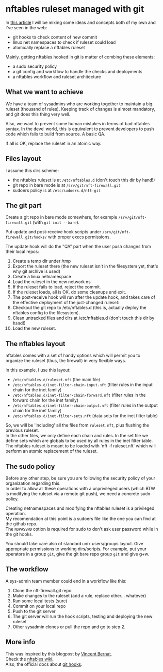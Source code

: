 # nftables ruleset managed with git

In [this article](http://ral-arturo.blogspot.com.es/2015/02/nftables-ruleset-managed-with-git.html) I will be mixing some ideas and concepts both of my own and I've seen in the web:
 * git hooks to check content of new commit
 * linux net namespaces to check if ruleset could load
 * atomically replace a nftables ruleset

Mainly, getting nftables hooked in git is matter of combing these elements:
 * a sudo security policy
 * a git config and workflow to handle the checks and deployments
 * a nftables workflow and ruleset architecture

## What we want to achieve

We have a team of sysadmins who are working together to maintain a big ruleset (thousand of rules). Keeping track of changes is almost mandatory, and git does this thing very well.

Also, we want to prevent some human mistakes in terms of bad nftables syntax. In the devel world, this is equivalent to prevent developers to push code which fails to build from source. A basic QA.

If all is OK, replace the ruleset in an atomic way.

## Files layout

I assume this dirs scheme:
 * the nftables ruleset is at `/etc/nftables.d` (don't touch this dir by hand!)
 * git repo in bare mode is at `/srv/git/nft-firewall.git`
 * sudoers policy is at `/etc/sudoers.d/nft-git`

## The git part

Create a git repo in bare mode somewhere, for example `/srv/git/nft-firewall.git` (with `git init --bare`).

Put update and post-receive hook scripts under `/srv/git/nft-firewall.git/hooks/` with proper execs permissions.

The update hook will do the "QA" part when the user push changes from their local repos:

 1. Create a temp dir under /tmp
 2. Export the ruleset there (the new ruleset isn't in the filesystem yet, that's why git archive is used)
 3. Create a linux netnamespace
 4. Load the ruleset in the new network ns
 5. If the ruleset fails to load, reject the commit.
 6. If the ruleset loads, all is OK, do some cleanups and exit.
 7. The post-receive hook will run after the update hook, and takes care of the effective deployment of the just-changed ruleset:
 8. Checkout the git repo to /etc/nftables.d (this is, actually deploy the nftables config to the filesystem).
 9. Clean untracked files and dirs at /etc/nftables.d (don't touch this dir by hand!)
 10. Load the new ruleset.

## The nftables layout

nftables comes with a set of handy options which will permit you to organize the ruleset (thus, the firewall) in very flexible ways.

In this example, I use this layout:
* `/etc/nftables.d/ruleset.nft` (the main file)
* `/etc/nftables.d/inet-filter-chain-input.nft` (filter rules in the input chain for the inet family)
* `/etc/nftables.d/inet-filter-chain-forward.nft` (filter rules in the forward chain for the inet family)
* `/etc/nftables.d/inet-filter-chain-output.nft` (filter rules in the output chain for the inet family)
* `/etc/nftables.d/inet-filter-sets.nft` (data sets for the inet filter table)
 
So, we will be 'including' all the files from `ruleset.nft`, plus flushing the previous ruleset.  
In the other files, we only define each chain and rules. In the set file we define sets which are globals to be used by all rules in the inet filter table.  
The nftables ruleset is meant to be loaded with 'nft -f ruleset.nft' which will perform an atomic replacement of the ruleset.

## The sudo policy

Before any other step, be sure you are following the security policy of your organization regarding this.  
In order to allow all these operations with a unprivileged users (which BTW is modifying the ruleset via a remote git push), we need a concrete sudo policy.

Creating netnamespaces and modifying the nftables ruleset is a privileged operation.  
My recomendation at this point is a sudoers file like the one you can find at the github repo.  
The `NOPASSWD` option is required for sudo to don't ask user password while in the git hooks.

You should take care also of standard unix users/groups layout. Give appropriate permissions to working dirs/scripts. For example, put your operators in a group `git`, give the git bare repo group `git` and give g+w.

## The workflow

A sys-admin team member could end in a workflow like this:
1. Clone the nft-firewall.git repo
2. Make changes to the ruleset (add a rule, replace other... whatever)
3. Run some local tests (sure)
4. Commit on your local repo
5. Push to the git server
6. The git server will run the hook scripts, testing and deploying the new ruleset
7. Other sysadmin clones or pull the repo and go to step 2.

## More info

This was inspired by this blogpost by [Vincent Bernat]([http://vincent.bernat.im/en/blog/2014-netfilter-firewall-script.html).  
Check the [nftables wiki](http://wiki.nftables.org).  
Also, the official docs about [git hooks](http://git-scm.com/book/en/v2/Customizing-Git-Git-Hooks).
